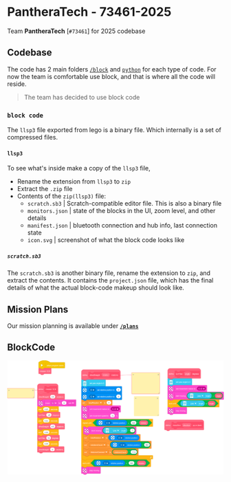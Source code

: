 # PantheraTech - 73461-2025
Team **PantheraTech** [`#73461`] for 2025 codebase

## Codebase
The code has 2 main folders [`/block`](/block) and [`python`](/python) for each type of code. For now the team is comfortable use block, and that is where all the code will reside.

> The team has decided to use block code

### `block code` 
The `llsp3` file exported from lego is a binary file. Which internally is a set of compressed files. 

#### `llsp3`

To see what's inside make a copy of the `llsp3` file, 
 * Rename the extension from `llsp3` to `zip`
 * Extract the `.zip` file
 * Contents of the `zip(llsp3)` file: 
    * `scratch.sb3` | Scratch-compatible editor file. This is also a binary file
    * `monitors.json` | state of the blocks in the UI, zoom level, and other details
    * `manifest.json` | bluetooth connection and hub info, last connection state
    * `icon.svg` | screenshot of what the block code looks like

##### `scratch.sb3`
The `scratch.sb3` is another binary file, rename the extension to `zip`, and extract the contents. It contains the `project.json` file, which has the final details of what the actual block-code makeup should look like.

## Mission Plans
Our mission planning is available under **[`/plans`](/plans)**

## BlockCode 
![/block/PantheraTech.svg](/block/PantheraTech.svg?raw=true)

